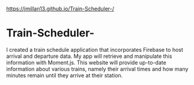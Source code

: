 https://jmillan13.github.io/Train-Scheduler-/

# Train-Scheduler-

I created a train schedule application that incorporates Firebase to host arrival and departure data. My app will retrieve and manipulate this information with Moment.js. This website will provide up-to-date information about various trains, namely their arrival times and how many minutes remain until they arrive at their station.
